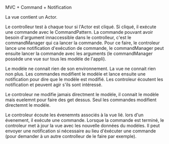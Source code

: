 MVC + Command + Notification

La vue contient un Actor.

Le controlleur test à chaque tour si l'Actor est cliqué. Si cliqué, il exécute une commande avec le CommandPattern. La commande pouvant avoir besoin d'argument innaccessible dans le controlleur, c'est le commandManager qui ca lancer la commande. Pour ce faire, le controleur lance une notification d'exécution de commande, le commandManager peut ensuite lancer la commande avec les arguments (le commandManager possède une vue sur tous les modèle de l'appli).

Le modèle ne connait rien de son environnement. La vue ne connait rien non plus. Les commandes modifient le modèle et lance ensuite une notification pour dire que le modèle est modifié. Les controleur écoutent les notification et peuvent agir s'ils sont intéressé.

Le controleur ne modifie jamais directment le modèle, il connait le modèle mais euelemnt pour faire des get dessus. Seul les commandes modifient directemnt le modèle.

Le controleur écoute les évenemnts associés à la vue lié. lors d'un évenement, il exécute une commande. Lorsque la commande est terminé, le controleur met à jour la vue avec les nouvelle données du modèles. Il peut envoyer une notification si nécessaire au lieu d'éxécuter une commande (pour demander à un autre controlleur de le faire par exemple).